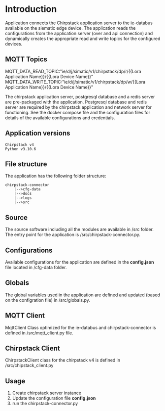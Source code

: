 # Introduction

Application connects the Chirpstack application server to the ie-databus available on the siematic edge device. The application reads the configurations from the application server (over and api connection) and dynamically creates the appropriate read and write topics for the configured devices.

## MQTT Topics

MQTT_DATA_READ_TOPIC:"ie/d/j/simatic/v1/chirpstack/dp/r/{{Lora Application Name}}/{{Lora Device Name}}"
MQTT_DATA_WRITE_TOPIC:"ie/d/j/simatic/v1/chirpstack/dp/w/{{Lora Application Name}}/{{Lora Device Name}}"

The chirpstack application server, postgresql database and a redis server are pre-packaged with the application. Postgresql database and redis server are required by the chirpstack application and network server for functioning. See the docker compose file and the configuration files for details of the available configurations and credentials.

## Application versions

    Chirpstack v4
    Python v3.10.6

## File structure

The application has the following folder structure:

    chirpstack-connector
        |-->cfg-data
        |-->docs
        |-->logs
        |-->src

## Source

The source software including all the modules are available in /src folder. The entry point for the application is /src/chirpstack-connector.py.

## Configurations

Available configurations for the application are defined in the **config.json** file located in /cfg-data folder.

## Globals

The global variables used in the application are defined and updated (based on the configration file) in /src/globals.py.

## MQTT Client

MqttClient Class optimized for the ie-databus and chirpstack-connector is defined in /src/mqtt_client.py file.

## Chirpstack Client

ChirpstackClient class for the chirpstack v4 is defined in /src/chipstack_client.py

## Usage

1. Create chirpstack server instance
2. Update the configuration file **config.json**
3. run the chirpstack-connector.py
